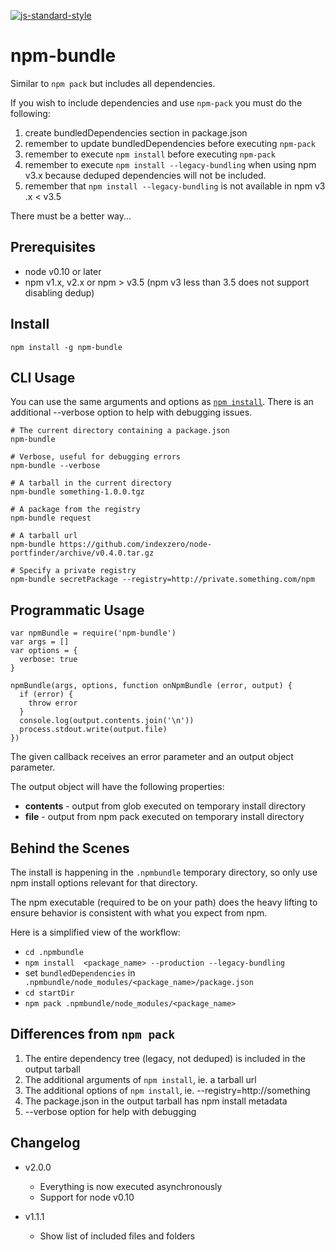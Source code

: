 [![js-standard-style](https://img.shields.io/badge/code%20style-standard-brightgreen.svg)](http://standardjs.com/)
# npm-bundle

Similar to `npm pack` but includes all dependencies. 

If you wish to include dependencies and use `npm-pack` you must do the 
following:


1. create bundledDependencies section in package.json
2. remember to update bundledDependencies before executing `npm-pack`
3. remember to execute `npm install` before executing `npm-pack`
4. remember to execute `npm install --legacy-bundling` when using npm v3.x 
because deduped dependencies will not be included.  
5. remember that `npm install --legacy-bundling` is not available in npm  v3
.x < v3.5

There must be a better way...

## Prerequisites

* node v0.10 or later  
* npm v1.x, v2.x or npm > v3.5 (npm v3 less than 3.5 does not support disabling 
dedup)

## Install

    npm install -g npm-bundle


## CLI Usage
You can use the same arguments and options as [`npm install`][1].  There is an
additional --verbose option to help with debugging issues.

    # The current directory containing a package.json
    npm-bundle

    # Verbose, useful for debugging errors
    npm-bundle --verbose

    # A tarball in the current directory
    npm-bundle something-1.0.0.tgz
    
    # A package from the registry
    npm-bundle request

    # A tarball url
    npm-bundle https://github.com/indexzero/node-portfinder/archive/v0.4.0.tar.gz    
    
    # Specify a private registry
    npm-bundle secretPackage --registry=http://private.something.com/npm

## Programmatic Usage

    var npmBundle = require('npm-bundle')
    var args = []
    var options = {
      verbose: true
    }
    
    npmBundle(args, options, function onNpmBundle (error, output) {
      if (error) {
        throw error
      }
      console.log(output.contents.join('\n'))
      process.stdout.write(output.file)
    })

The given callback receives an error parameter and an output object parameter.

The output object will have the following properties:

* **contents** - output from glob executed on temporary install directory
* **file** - output from npm pack executed on temporary install directory


## Behind the Scenes

The install is happening in the `.npmbundle` temporary directory, so only use
 npm install options relevant for that directory.

The npm executable (required to be on your path) does the heavy lifting to 
ensure behavior is consistent with what you expect from npm.

Here is a simplified view of the workflow:

* `cd .npmbundle`
* `npm install  <package_name> --production --legacy-bundling`
* set `bundledDependencies` in `
.npmbundle/node_modules/<package_name>/package.json`
* `cd startDir`
* `npm pack .npmbundle/node_modules/<package_name>`


## Differences from `npm pack`

1. The entire dependency tree (legacy, not deduped) is included in the output 
tarball
2. The additional arguments of `npm install`, ie. a tarball url
3. The additional options of `npm install`, ie. --registry=http://something
4. The package.json in the output tarball has npm install metadata
5. --verbose option for help with debugging

## Changelog

* v2.0.0
    * Everything is now executed asynchronously
    * Support for node v0.10

* v1.1.1
    * Show list of included files and folders


[1]:https://docs.npmjs.com/cli/install
